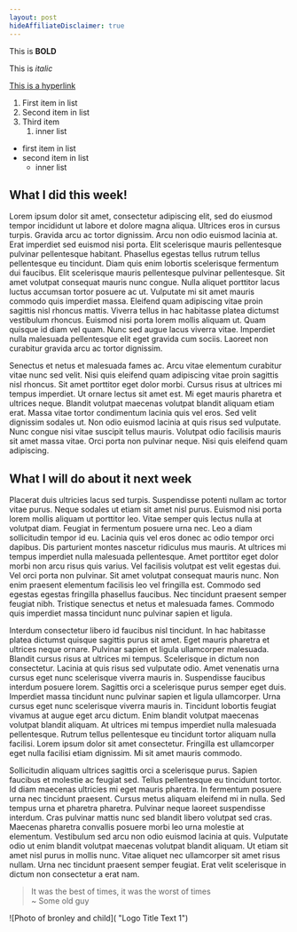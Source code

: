 ```yaml
---
layout: post
hideAffiliateDisclaimer: true
---
```


This is **BOLD**

This is *italic*

[This is a hyperlink](https://www.google.com)


1. First item in list
2. Second item in list
3. Third item
   1. inner list


 - first item in list
 - second item in list
   - inner list

## What I did this week!
Lorem ipsum dolor sit amet, consectetur adipiscing elit, sed do eiusmod tempor incididunt ut labore et dolore magna aliqua. Ultrices eros in cursus turpis. Gravida arcu ac tortor dignissim. Arcu non odio euismod lacinia at. Erat imperdiet sed euismod nisi porta. Elit scelerisque mauris pellentesque pulvinar pellentesque habitant. Phasellus egestas tellus rutrum tellus pellentesque eu tincidunt. Diam quis enim lobortis scelerisque fermentum dui faucibus. Elit scelerisque mauris pellentesque pulvinar pellentesque. Sit amet volutpat consequat mauris nunc congue. Nulla aliquet porttitor lacus luctus accumsan tortor posuere ac ut. Vulputate mi sit amet mauris commodo quis imperdiet massa. Eleifend quam adipiscing vitae proin sagittis nisl rhoncus mattis. Viverra tellus in hac habitasse platea dictumst vestibulum rhoncus. Euismod nisi porta lorem mollis aliquam ut. Quam quisque id diam vel quam. Nunc sed augue lacus viverra vitae. Imperdiet nulla malesuada pellentesque elit eget gravida cum sociis. Laoreet non curabitur gravida arcu ac tortor dignissim.

Senectus et netus et malesuada fames ac. Arcu vitae elementum curabitur vitae nunc sed velit. Nisi quis eleifend quam adipiscing vitae proin sagittis nisl rhoncus. Sit amet porttitor eget dolor morbi. Cursus risus at ultrices mi tempus imperdiet. Ut ornare lectus sit amet est. Mi eget mauris pharetra et ultrices neque. Blandit volutpat maecenas volutpat blandit aliquam etiam erat. Massa vitae tortor condimentum lacinia quis vel eros. Sed velit dignissim sodales ut. Non odio euismod lacinia at quis risus sed vulputate. Nunc congue nisi vitae suscipit tellus mauris. Volutpat odio facilisis mauris sit amet massa vitae. Orci porta non pulvinar neque. Nisi quis eleifend quam adipiscing.

## What I will do about it next week

Placerat duis ultricies lacus sed turpis. Suspendisse potenti nullam ac tortor vitae purus. Neque sodales ut etiam sit amet nisl purus. Euismod nisi porta lorem mollis aliquam ut porttitor leo. Vitae semper quis lectus nulla at volutpat diam. Feugiat in fermentum posuere urna nec. Leo a diam sollicitudin tempor id eu. Lacinia quis vel eros donec ac odio tempor orci dapibus. Dis parturient montes nascetur ridiculus mus mauris. At ultrices mi tempus imperdiet nulla malesuada pellentesque. Amet porttitor eget dolor morbi non arcu risus quis varius. Vel facilisis volutpat est velit egestas dui. Vel orci porta non pulvinar. Sit amet volutpat consequat mauris nunc. Non enim praesent elementum facilisis leo vel fringilla est. Commodo sed egestas egestas fringilla phasellus faucibus. Nec tincidunt praesent semper feugiat nibh. Tristique senectus et netus et malesuada fames. Commodo quis imperdiet massa tincidunt nunc pulvinar sapien et ligula.

Interdum consectetur libero id faucibus nisl tincidunt. In hac habitasse platea dictumst quisque sagittis purus sit amet. Eget mauris pharetra et ultrices neque ornare. Pulvinar sapien et ligula ullamcorper malesuada. Blandit cursus risus at ultrices mi tempus. Scelerisque in dictum non consectetur. Lacinia at quis risus sed vulputate odio. Amet venenatis urna cursus eget nunc scelerisque viverra mauris in. Suspendisse faucibus interdum posuere lorem. Sagittis orci a scelerisque purus semper eget duis. Imperdiet massa tincidunt nunc pulvinar sapien et ligula ullamcorper. Urna cursus eget nunc scelerisque viverra mauris in. Tincidunt lobortis feugiat vivamus at augue eget arcu dictum. Enim blandit volutpat maecenas volutpat blandit aliquam. At ultrices mi tempus imperdiet nulla malesuada pellentesque. Rutrum tellus pellentesque eu tincidunt tortor aliquam nulla facilisi. Lorem ipsum dolor sit amet consectetur. Fringilla est ullamcorper eget nulla facilisi etiam dignissim. Mi sit amet mauris commodo.

Sollicitudin aliquam ultrices sagittis orci a scelerisque purus. Sapien faucibus et molestie ac feugiat sed. Tellus pellentesque eu tincidunt tortor. Id diam maecenas ultricies mi eget mauris pharetra. In fermentum posuere urna nec tincidunt praesent. Cursus metus aliquam eleifend mi in nulla. Sed tempus urna et pharetra pharetra. Pulvinar neque laoreet suspendisse interdum. Cras pulvinar mattis nunc sed blandit libero volutpat sed cras. Maecenas pharetra convallis posuere morbi leo urna molestie at elementum. Vestibulum sed arcu non odio euismod lacinia at quis. Vulputate odio ut enim blandit volutpat maecenas volutpat blandit aliquam. Ut etiam sit amet nisl purus in mollis nunc. Vitae aliquet nec ullamcorper sit amet risus nullam. Urna nec tincidunt praesent semper feugiat. Erat velit scelerisque in dictum non consectetur a erat nam.


 > It was the best of times, it was the worst of times  
 ~ Some old guy

 ![Photo of bronley and child]( "Logo Title Text 1")